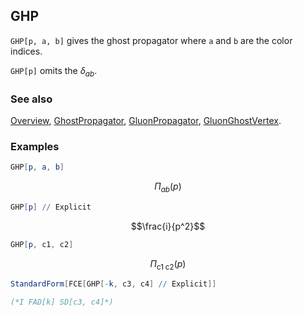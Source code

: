 ## GHP

`GHP[p, a, b]` gives the ghost propagator where `a` and `b` are the color indices.

`GHP[p]` omits the $\delta _{ab}$.

### See also

[Overview](Extra/FeynCalc.md), [GhostPropagator](GhostPropagator.md), [GluonPropagator](GluonPropagator.md), [GluonGhostVertex](GluonGhostVertex.md).

### Examples

```mathematica
GHP[p, a, b]
```

$$\Pi _{ab}(p)$$

```mathematica
GHP[p] // Explicit
```

$$\frac{i}{p^2}$$

```mathematica
GHP[p, c1, c2]
```

$$\Pi _{\text{c1}\;\text{c2}}(p)$$

```mathematica
StandardForm[FCE[GHP[-k, c3, c4] // Explicit]]

(*I FAD[k] SD[c3, c4]*)
```